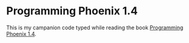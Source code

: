 # Programming Phoenix 1.4

This is my campanion code typed while reading the book [Programming Phoenix 1.4](https://pragprog.com/titles/phoenix14/programming-phoenix-1-4/).